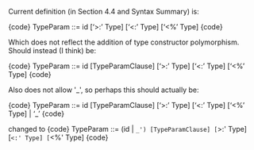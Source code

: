 Current definition (in Section 4.4 and Syntax Summary) is:

{code}
  TypeParam ::= id [‘>:’ Type] [‘<:’ Type] [‘<%’ Type]
{code}

Which does not reflect the addition of type constructor polymorphism. Should instead (I think) be:

{code}
  TypeParam ::= id [TypeParamClause] [‘>:’ Type] [‘<:’ Type] [‘<%’ Type]
{code}


Also does not allow '_', so perhaps this should actually be:

{code}
  TypeParam ::= id [TypeParamClause] [‘>:’ Type] [‘<:’ Type] [‘<%’ Type]
              | ‘_’
{code}

changed to
{code}
TypeParam        ::= (id | `_') [TypeParamClause] [`>:' Type] [`<:' Type] [`<%' Type]
{code}
